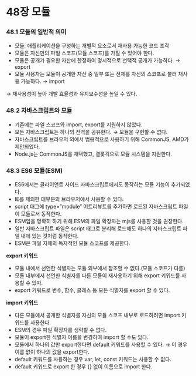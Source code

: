 # 48장 모듈

### 48.1 모듈의 일반적 의미

- 모듈: 애플리케이션을 구성하는 개별적 요소로서 재사용 가능한 코드 조각
- 모듈은 자신만의 파일 스코프(모듈 스코프)를 가질 수 있어야 한다.
- 모듈은 공개가 필요한 자산에 한정하여 명시적으로 선택적 공개가 가능하다. → export
- 모듈 사용자는 모듈이 공개한 자산 중 일부 또는 전체를 자신의 스코프로 불러 재사용 가능하다. → import

→ 재사용성이 높아 개발 효율성과 유지보수성을 높일 수 있다.

### 48.2 자바스크립트와 모듈

- 기존에는 파일 스코프와 import, export를 지원하지 않았다.
- 모든 자바스크립트는 하나의 전역을 공유한다. → 모듈을 구현할 수 없다.
- 자바스크립트를 브라우저 외에서 범용적으로 사용하기 위해 CommonJS, AMD가 제안되었다.
- Node.js는 CommonJS를 채택했고, 결롲걱으로 모듈 시스템을 지원한다.

### 48.3 ES6 모듈(ESM)

- ES6에서는 클라이언트 사이드 자바스크립트에서도 동작하는 모듈 기능이 추가되었다.
- IE를 제외한 대부분의 브라우저에서 사용할 수 있다.
- script 태그에 type=”module” 어트리뷰트를 추가하면 로드된 자바스크립트 파일이 모듈로서 동작한다.
- ESM임을 명확히 하기 위해 ESM의 파일 확장자는 mjs를 사용할 것을 권장한다.
- 일반 자바스크립트 파일은 script 태그로 분리해 로드해도 하나의 자바스크립트 파일 내에 있는 것처럼 동작한다.
- ESM은 파일 자체의 독자적인 모듈 스코프를 제공한다.

**export 키워드** 

- 모듈 내에서 선언한 식별자는 모듈 외부에서 참조할 수 없다.(모듈 스코프가 다름)
- 모듈 내부에서 선언한 식별자를 다른 모듈이 재사용하기 위해 export 키워드를 사용할 수 있따.
- export 키워드로 변수, 함수, 클래스 등 모든 식별자를 export 할 수 있다.

**import 키워드**

- 다른 모듈에서 공개한 식별자를 자신의 모듈 스코프 내부로 로드하려면 import 키워드를 사용한다.
- ESM의 경우 파일 확장자를 생략할 수 없다.
- 모듈이 export한 식별자 이름을 변경하여 import 할 수도 있다.
- 모듈에서 하나의 값만 export한다면 default 키워드를 사용할 수 있다. → 이 경우 이름 없이 하나의 값을 export한다.
- default 키워드를 사용하는 경우 var, let, const 키워드는 사용할 수 없다.
- default 키워드로 export 한 경우 {} 없이 이름으로 import 한다.